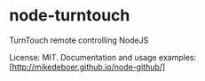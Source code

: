 # node-turntouch
TurnTouch remote controlling NodeJS

License: MIT.
Documentation and usage examples: [http://mikedeboer.github.io/node-github/]
